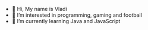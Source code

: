 - 👋 Hi, My name is Vladi
- 👀 I’m interested in programming, gaming and football
- 🌱 I’m currently learning Java and JavaScript


<!---
VlaDislav042/VlaDislav042 is a ✨ special ✨ repository because its `README.md` (this file) appears on your GitHub profile.
You can click the Preview link to take a look at your changes.
--->
